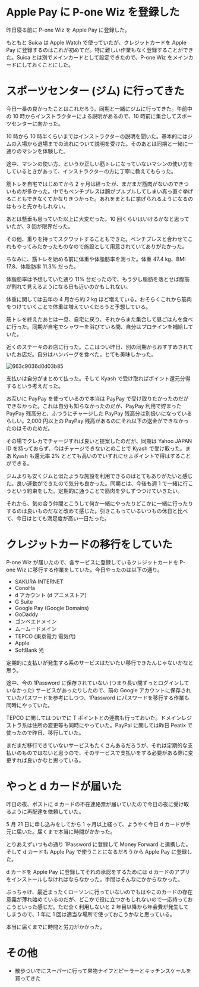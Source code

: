 # Apple Pay に P-one Wiz を登録した
昨日寝る前に P-one Wiz を Apple Pay に登録した。

もともと Suica は Apple Watch で使っていたが、クレジットカードを Apple Pay に登録するのはこれが初めてだ。特に難しい作業もなく登録することができた。Suica とは別でメインカードとして設定できたので、P-one Wiz をメインカードにしておくことにした。

# スポーツセンター (ジム) に行ってきた
今日一番の良かったことはこれだろう。同期と一緒にジムに行ってきた。午前中の 10 時からインストラクターによる説明があるので、10 時前に集合してスポーツセンターに向かった。

10 時から 10 時半くらいまではインストラクターの説明を聞いた。基本的にはジムの入場から退場までの流れについて説明を受けた。そのあとは同期と一緒に一通りのマシンを体験した。

途中、マシンの使い方、というか正しい筋トレになっていないマシンの使い方をしているときがあって、インストラクターの方に丁寧に教えてもらった。

筋トレを自宅ではじめてから 2 ヶ月は経ったが、まだまだ筋肉がないのできついものが多かった。中でもベンチプレスは腕がプルプルしてしまい真っ直ぐ挙げることもできなくてかなりきつかった。あれをまともに挙げられるようになるのはもっと先かもしれない。

あとは懸垂も思っていた以上に大変だった。10 回くらいはいけるかなと思っていたが、3 回が限界だった。

その他、重りを持ってスクワットすることもできた。ベンチプレスと合わせてこれもやってみたかったものなので施設として用意されていてありがたかった。

ちなみに、筋トレを始める前に体重や体脂肪率を測った。体重 47.4 kg、BMI 17.8、体脂肪率 11.3% だった。

体脂肪率は予想していた通り 11% 台だったので、もう少し脂肪を落とせば腹筋が割れて見えるようになる日も近いのかもしれない。

体重に関しては去年の 4 月から約 2 kg ほど増えている。おそらくこれから筋肉をつけていくことで体重は増えていくだろうと予想している。

筋トレを終えたあとは一旦、自宅に戻り、それからまた集合して昼ごはんを食べに行った。同期が自宅でシャワーを浴びている間、自分はプロテインを補給していた。

近くのステーキのお店に行った。ここはつい昨日、別の同期からおすすめされていたお店だ。自分はハンバーグを食べた。とても美味しかった。

![663c9036d0d03b85](/images/2019/06/663c9036d0d03b85.jpg)

支払いは自分がまとめて払った。そして Kyash で受け取ればポイント還元分得するという考えだった。

お互いに PayPay を使っているので本当は PayPay で受け取りたかったのだができなかった。これは自分も知らなかったのだが、PayPay 利用で貯まった PayPay 残高分と、ふつうにチャージした PayPay 残高分は別扱いになっているらしい。2,000 円以上の PayPay 残高があるのにそれ以下の送金ができなかったのはそのためだ。

その場でクレカでチャージすれば良いと提案したのだが、同期は Yahoo JAPAN ID を持っておらず、今はチャージできないとのことで Kyash で受け取った。まあ Kyash も還元率 2% ととても高いのでいずれにせよポイントで得はすることができる。

ジムよりも安くジムと似たような施設を利用できるのはとてもありがたいと感じた。良い運動ができたので気分も良かった。同期とは、今後も週 1 で一緒に行こうという約束をした。定期的に通うことで筋肉を少しずつつけていきたい。

それから、気の合う仲間とこうして何か一緒にやったりどこかに一緒に行ったりするのは良いものだなと改めて感じた。引きこもっているいつもの休日と比べて、今日はとても満足度が高い一日だった。

# クレジットカードの移行をしていた
P-one Wiz が届いたので、各サービスに登録しているクレジットカードを P-one Wiz に移行する作業をしていた。今日やったのは以下の通り。

- SAKURA INTERNET
- ConoHa
- d アカウント (d アニメストア)
- G Suite
- Google Pay (Google Domains)
- GoDaddy
- ゴンベエドメイン
- ムームードメイン
- TEPCO (東京電力 電気代)
- Apple
- SoftBank 光

定期的に支払いが発生する系のサービスはだいたい移行できたんじゃないかなと思う。

途中、今の 1Password に保存されていない (つまり長い間ずっとログインしていなかった) サービスがあったりしたので、前の Google アカウントに保存されていたパスワードを参考にしつつ、1Password にパスワードを移行する作業も同時にやっていた。

TEPCO に関してはついでに T ポイントとの連携も行っておいた。ドメインレジストラ系は住所の変更等も同時にやっていた。PayPal に関しては昨日 Peatix で使ったので昨日、移行していた。

まだまだ移行できていないサービスもたくさんあるだろうが、それは定期的な支払いのものではないと思うので、そのサービスで支払いをする必要がある際に変更すれば良いかなと思っている。

# やっと d カードが届いた
昨日の夜、ポストに d カードの不在連絡票が届いていたので今日の夜に受け取るように再配達を依頼していた。

5 月 21 日に申し込みをしてから 1 ヶ月以上経って、ようやく今日 d カードが手元に届いた。届くまで本当に時間がかかった。

とりあえずいつもの通り 1Password に登録して Money Forward と連携した。そして d カードも Apple Pay で使うことになるだろうから Apple Pay に登録した。

d カードを Apple Pay に登録してそれの承認をするためには d カードのアプリをインストールしなければならなかった。手間はそんなにかからなかった。

ぶっちゃけ、最近まったくローソンに行っていないのでもはやこのカードの存在意義が薄れ始めているのだが、どこかで役に立つかもしれないので一応持っておこうといった感じだ。ただ全く利用しないと 2 年目以降から年会費が発生してしまうので、1 年に 1 回は適当な場所で使っておこうかなと思っている。

本当に届くまでに時間と労力がかかった。

# その他
- 散歩ついでにスーパーに行って果物ナイフとピーラーとキッチンスケールを買ってきた
